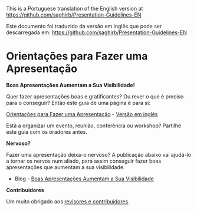 This is a Portuguese translation of the English version at https://github.com/saghirb/Presentation-Guidelines-EN

Este documento foi traduzido da versão em inglês que pode ser descarregada em: https://github.com/saghirb/Presentation-Guidelines-EN

# Orientações para Fazer uma Apresentação

**Boas Apresentações Aumentam a Sua Visibilidade!**

Quer fazer apresentações boas e gratificantes? Ou rever o que é preciso para o conseguir? Então este guia de uma página é para si:

[Orientações para Fazer uma Apresentação](http://ilustat.com/shared/Presentation-Guidelines-PT.pdf) - [Versão em inglês](http://ilustat.com/shared/Presentation-Guidelines-EN.pdf)

Está a organizar um evento, reunião, conferência ou workshop? Partilhe este guia com os oradores antes.

**Nervoso?** 

Fazer uma apresentação deixa-o nervoso? A publicação abaixo vai ajudá-lo a tornar os nervos num aliado, para assim conseguir fazer boas apresentações que aumentam a sua visibilidade.

* Blog - [Boas Apresentações Aumentam a Sua Visibilidade](http://ilustat.com/post/great-presentations-raise-your-profile/)

**Contribuidores**

Um muito obrigado aos [revisores e contribuidores](https://github.com/saghirb/Presentation-Guidelines-PT/blob/master/Contributors.md). 

